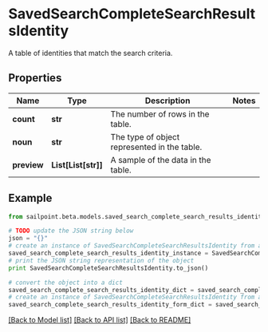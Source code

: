 # SavedSearchCompleteSearchResultsIdentity

A table of identities that match the search criteria.

## Properties
Name | Type | Description | Notes
------------ | ------------- | ------------- | -------------
**count** | **str** | The number of rows in the table. | 
**noun** | **str** | The type of object represented in the table. | 
**preview** | **List[List[str]]** | A sample of the data in the table. | 

## Example

```python
from sailpoint.beta.models.saved_search_complete_search_results_identity import SavedSearchCompleteSearchResultsIdentity

# TODO update the JSON string below
json = "{}"
# create an instance of SavedSearchCompleteSearchResultsIdentity from a JSON string
saved_search_complete_search_results_identity_instance = SavedSearchCompleteSearchResultsIdentity.from_json(json)
# print the JSON string representation of the object
print SavedSearchCompleteSearchResultsIdentity.to_json()

# convert the object into a dict
saved_search_complete_search_results_identity_dict = saved_search_complete_search_results_identity_instance.to_dict()
# create an instance of SavedSearchCompleteSearchResultsIdentity from a dict
saved_search_complete_search_results_identity_form_dict = saved_search_complete_search_results_identity.from_dict(saved_search_complete_search_results_identity_dict)
```
[[Back to Model list]](../README.md#documentation-for-models) [[Back to API list]](../README.md#documentation-for-api-endpoints) [[Back to README]](../README.md)


